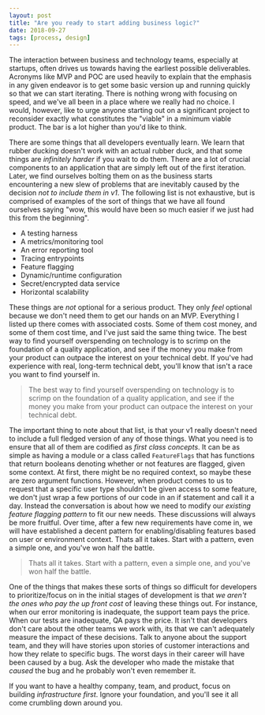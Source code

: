 ```yaml
---
layout: post
title: "Are you ready to start adding business logic?"
date: 2018-09-27
tags: [process, design]
---
```


The interaction between business and technology teams, especially at startups, 
often drives us towards having the earliest possible deliverables. Acronyms like
MVP and POC are used heavily to explain that the emphasis in any given endeavor is to
get some basic version up and running quickly so that we can start iterating.
There is nothing wrong with focusing on speed, and we've all been in a place
where we really had no choice. I would, however, like to urge anyone
starting out on a significant project to reconsider exactly what constitutes the 
"viable" in a minimum viable product. The bar is a lot higher than you'd like to think.

<!--more-->

There are some things that all developers eventually learn. We learn that rubber
ducking doesn't work with an actual rubber duck, and that some things are
_infinitely harder_ if you wait to do them. There are a lot of crucial
components to an application that are simply left out of the first iteration.
Later, we find ourselves bolting them on as the business starts encountering a new
slew of problems that are inevitably caused by the decision *not to include them in v1*.
The following list is not exhaustive, but is comprised of examples of the sort
of things that we have all found ourselves saying "wow, this would have been so
much easier if we just had this from the beginning".

* A testing harness
* A metrics/monitoring tool
* An error reporting tool
* Tracing entrypoints
* Feature flagging
* Dynamic/runtime configuration
* Secret/encrypted data service
* Horizontal scalability

These things are *not* optional for a serious product. They only *feel* optional
because we don't need them to get our hands on an MVP. Everything I listed up
there comes with associated costs. Some of them cost money, and some of them
cost time, and I've just said the same thing twice. The best way to find
yourself overspending on technology is to scrimp on the foundation of a quality
application, and see if the money you make from your product can outpace the
interest on your technical debt. If you've had experience with real, long-term
technical debt, you'll know that isn't a race you want to find yourself in.

> The best way to find yourself overspending on technology is to scrimp on the
> foundation of a quality application, and see if the money you make from your
> product can outpace the interest on your technical debt.

The important thing to note about that list, is that your v1 really doesn't need
to include a full fledged version of any of those things. What you need is to
ensure that all of them are codified as *first class concepts*. It can be as
simple as having a module or a class called `FeatureFlags` that has functions
that return booleans denoting whether or not features are flagged, given some
context. At first, there might be no required context, so maybe these are zero
argument functions. However, when product comes to us to request that a specific
user type shouldn't be given access to some feature, we don't just wrap a few
portions of our code in an if statement and call it a day. Instead the
conversation is about how we need to modify our *existing feature flagging
pattern* to fit our new needs. These discussions will always be more fruitful.
Over time, after a few new requirements have come in, we will have established a
decent pattern for enabling/disabling features based on user or environment
context. Thats all it takes. Start with a pattern, even a simple one, and you've
won half the battle.

> Thats all it takes. Start with a pattern, even a simple one, and you've won
> half the battle.

One of the things that makes these sorts of things so difficult for developers to
prioritize/focus on in the initial stages of development is that *we aren't the
ones who pay the up front cost* of leaving these things out. For instance, when
our error monitoring is inadequate, the support team pays the price. When our
tests are inadequate, QA pays the price. It isn't that developers don't care
about the other teams we work with, its that we can't adequately measure the
impact of these decisions. Talk to anyone about the support team, and they will
have stories upon stories of customer interactions and how they relate to
specific bugs. The worst days in their career will have been caused by a bug.
Ask the developer who made the mistake that *caused* the bug and he probably
won't even remember it.

If you want to have a healthy company, team, and product, focus on building
*infrastructure first*. Ignore your foundation, and you'll see it all come
crumbling down around you.
